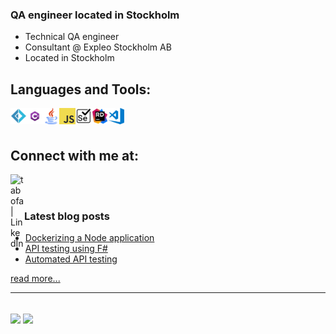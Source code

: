 ### QA engineer located in Stockholm

- Technical QA engineer
- Consultant @ Expleo Stockholm AB
- Located in Stockholm

## Languages and Tools:
<img src="https://github.com/Tabofa/tabofa/blob/master/media/Fsharp_logo.png" width="26px" align="left" alt="F#" /> 
<img src="https://github.com/Tabofa/tabofa/blob/master/media/csharp.png" width="26px" align="left" alt="C#" />
<img src="https://github.com/Tabofa/tabofa/blob/master/media/java.png" width="26px" align="left" alt="Java" />
<img src="https://github.com/Tabofa/tabofa/blob/master/media/javascript.png" width="26px" align="left" alt="JavaScript" />
<img src="https://github.com/Tabofa/tabofa/blob/master/media/selenium.png" width="26px" align="left" alt="Selenium Webdriver" />
<img src="https://github.com/Tabofa/tabofa/blob/master/media/rider-icon.png" width="26px" align="left" alt="JetBrains Rider" />
<img src="https://github.com/Tabofa/tabofa/blob/master/media/vscode-icon.png" width="26px" align="left" alt="VS Code" />

<br />
<br />

## Connect with me at:
[<img align="left" alt="tabofa | LinkedIn" width="22px" src="https://camo.githubusercontent.com/b65faae8871ebbdb99790f2644ea7f3c89800b0c/68747470733a2f2f63646e2e6a7364656c6976722e6e65742f6e706d2f73696d706c652d69636f6e734076332f69636f6e732f6c696e6b6564696e2e737667" data-canonical-src="https://cdn.jsdelivr.net/npm/simple-icons@v3/icons/linkedin.svg" style="max-width:100%;">][linkedin]

<br />
<br />

### Latest blog posts
<!-- BLOG-POST-LIST:START -->
- [Dockerizing a Node application](https://medium.com/@tabofa/dockerizing-a-node-application-40ef5bd3686b?source=rss-199cdcf8f4c4------2)
- [API testing using F#](https://medium.com/@tabofa/api-testing-using-f-bee1dd43f692?source=rss-199cdcf8f4c4------2)
- [Automated API testing](https://medium.com/@tabofa/automated-api-testing-9f2f255a456e?source=rss-199cdcf8f4c4------2)
<!-- BLOG-POST-LIST:END -->
[read more...][medium]

---
<br />
<img align="center" src="https://github-readme-stats.vercel.app/api?username=tabofa&show_icons=true">
<img align="center" src="https://github-readme-stats.vercel.app/api/top-langs/?username=tabofa&layout=compact">

[linkedin]: https://www.linkedin.com/in/jonas-hall-ba8a6385/
[medium]: https://medium.com/@tabofa